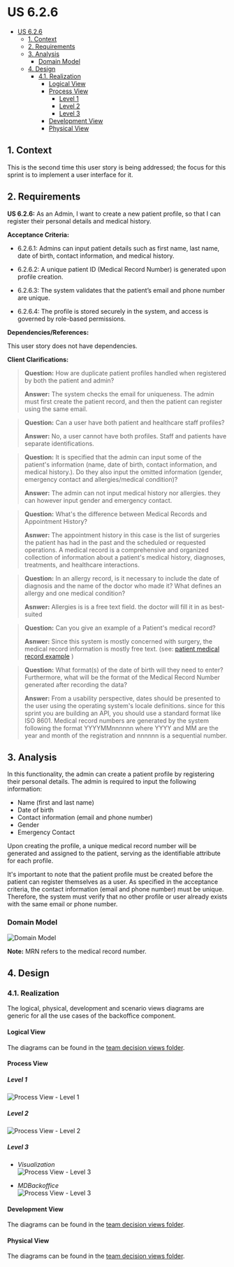 # US 6.2.6

<!-- TOC -->
* [US 6.2.6](#us-626)
  * [1. Context](#1-context)
  * [2. Requirements](#2-requirements)
  * [3. Analysis](#3-analysis)
    * [Domain Model](#domain-model)
  * [4. Design](#4-design)
    * [4.1. Realization](#41-realization)
      * [Logical View](#logical-view)
      * [Process View](#process-view)
        * [Level 1](#level-1)
        * [Level 2](#level-2)
        * [Level 3](#level-3)
      * [Development View](#development-view)
      * [Physical View](#physical-view)
<!-- TOC -->

## 1. Context

This is the second time this user story is being addressed; the focus for this sprint is to implement a user interface for it.

## 2. Requirements

**US 6.2.6:** As an Admin, I want to create a new patient profile, so that I can register their personal details and medical history.

**Acceptance Criteria:**

- 6.2.6.1:  Admins can input patient details such as first name, last name, date of birth, contact information, and medical history.

- 6.2.6.2: A unique patient ID (Medical Record Number) is generated upon profile creation.

- 6.2.6.3: The system validates that the patient’s email and phone number are unique.

- 6.2.6.4: The profile is stored securely in the system, and access is governed by role-based permissions.

**Dependencies/References:**

This user story does not have dependencies.

**Client Clarifications:**

> **Question:** How are duplicate patient profiles handled when registered by both the patient and admin?
>
> **Answer:** The system checks the email for uniqueness. The admin must first create the patient record, and then the patient can register using the same email.

> **Question:** Can a user have both patient and healthcare staff profiles?
>
> **Answer:** No, a user cannot have both profiles. Staff and patients have separate identifications.

> **Question:**  It is specified that the admin can input some of the patient's information (name, date of birth, contact information, and medical history.). Do they also input the omitted information (gender, emergency contact and allergies/medical condition)?
>
> **Answer:** The admin can not input medical history nor allergies. they can however input gender and emergency contact.

> **Question:** What's the difference between Medical Records and Appointment History?
>
> **Asnwer:** The appointment history in this case is the list of surgeries the patient has had in the past and the scheduled or requested operations. A medical record is a comprehensive and organized collection of information about a patient's medical history, diagnoses, treatments, and healthcare interactions.

> **Question:** In an allergy record, is it necessary to include the date of diagnosis and the name of the doctor who made it?
What defines an allergy and one medical condition?
>
> **Asnwer:** Allergies is is a free text field. the doctor will fill it in as best-suited

> **Question:** Can you give an example of a Patient's medical record?
>
> **Asnwer:** Since this system is mostly concerned with surgery, the medical record information is mostly free text. (see: [patient medical record example](patient-record-example.txt) )

> **Question:** What format(s) of the date of birth will they need to enter? Furthermore, what will be the format of the Medical Record Number generated after recording the data?
>
> **Answer:** From a usability perspective, dates should be presented to the user using the operating system's locale definitions. since for this sprint you are building an API, you should use a standard format like ISO 8601. Medical record numbers are generated by the system following the format YYYYMMnnnnnn where YYYY and MM are the year and month of the registration and nnnnnn is a sequential number.




## 3. Analysis

In this functionality, the admin can create a patient profile by registering their personal details. The admin is required to input the following information:

- Name (first and last name)
- Date of birth
- Contact information (email and phone number)
- Gender
- Emergency Contact

Upon creating the profile, a unique medical record number will be generated and assigned to the patient, serving as the identifiable attribute for each profile.

It's important to note that the patient profile must be created before the patient can register themselves as a user. As specified in the acceptance criteria, the contact information (email and phone number) must be unique. Therefore, the system must verify that no other profile or user already exists with the same email or phone number.

### Domain Model

![Domain Model](diagrams/domain-model.svg)

**Note:** MRN refers to the medical record number.

## 4. Design

### 4.1. Realization

The logical, physical, development and scenario views diagrams are generic for all the use cases of the backoffice component.

#### Logical View

The diagrams can be found in the [team decision views folder](../../team-decisions/views/general-views.md#1-logical-view).


#### Process View

##### Level 1

![Process View - Level 1](diagrams/level-1-process-view.svg)

##### Level 2

![Process View - Level 2](diagrams/level-2-process-view.svg)

##### Level 3

- _Visualization_<br>
![Process View - Level 3](diagrams/level-3-process-view-visualization.svg)

- _MDBackoffice_<br>
![Process View - Level 3](diagrams/level-3-process-view-mdbackoffice.svg)

#### Development View

The diagrams can be found in the [team decision views folder](../../team-decisions/views/general-views.md#3-development-view).

#### Physical View

The diagrams can be found in the [team decision views folder](../../team-decisions/views/general-views.md#4-physical-view).
